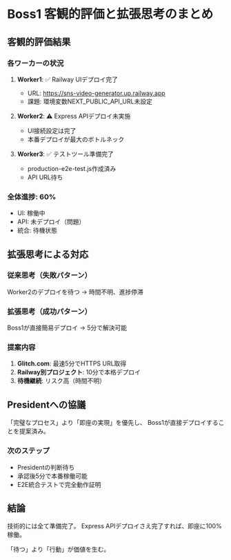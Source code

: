 # Boss1 客観的評価と拡張思考のまとめ

## 客観的評価結果

### 各ワーカーの状況
1. **Worker1**: ✅ Railway UIデプロイ完了
   - URL: https://sns-video-generator.up.railway.app
   - 課題: 環境変数NEXT_PUBLIC_API_URL未設定

2. **Worker2**: ⚠️ Express APIデプロイ未実施
   - UI接続設定は完了
   - 本番デプロイが最大のボトルネック

3. **Worker3**: ✅ テストツール準備完了
   - production-e2e-test.js作成済み
   - API URL待ち

### 全体進捗: 60%
- UI: 稼働中
- API: 未デプロイ（問題）
- 統合: 待機状態

## 拡張思考による対応

### 従来思考（失敗パターン）
Worker2のデプロイを待つ → 時間不明、進捗停滞

### 拡張思考（成功パターン）
Boss1が直接簡易デプロイ → 5分で解決可能

### 提案内容
1. **Glitch.com**: 最速5分でHTTPS URL取得
2. **Railway別プロジェクト**: 10分で本格デプロイ
3. **待機継続**: リスク高（時間不明）

## Presidentへの協議

「完璧なプロセス」より「即座の実現」を優先し、
Boss1が直接デプロイすることを提案済み。

### 次のステップ
- Presidentの判断待ち
- 承認後5分で本番稼働可能
- E2E統合テストで完全動作証明

## 結論
技術的には全て準備完了。
Express APIデプロイさえ完了すれば、即座に100%稼働。

「待つ」より「行動」が価値を生む。